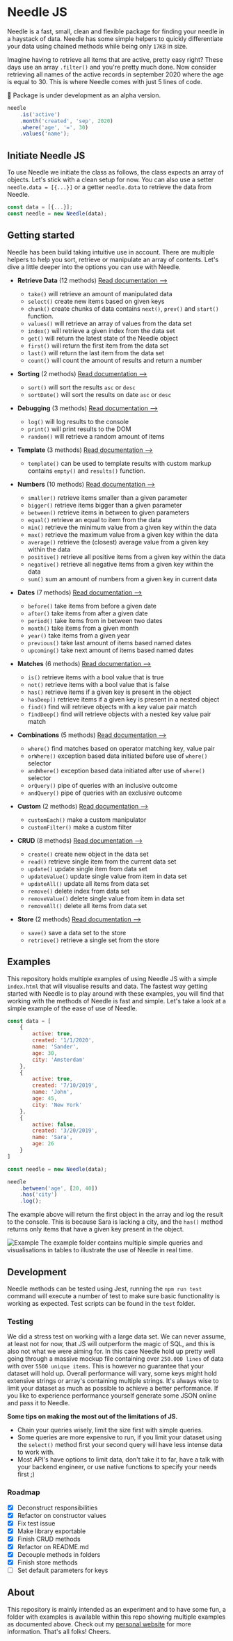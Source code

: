 # Needle JS
Needle is a fast, small, clean and flexible package for finding your needle in a haystack of data. Needle has some 
simple helpers to quickly differentiate your data using chained methods while being only `17KB` in size.

Imagine having to retrieve all items that are active, pretty easy right? These days use an array `.filter()` and you're 
pretty much done. Now consider retrieving all names of the active records in september 2020 where the age is equal to 30. 
This is where Needle comes with just 5 lines of code. 

🚧 Package is under development as an alpha version. 

```javascript
needle
    .is('active')
    .month('created', 'sep', 2020)
    .where('age', '=', 30)
    .values('name');
```

## Initiate Needle JS
To use Needle we initiate the class as follows, the class expects an array of objects. 
Let's stick with a clean setup for now. You can also use a setter `needle.data = [{...}]` or a getter `needle.data` 
to retrieve the data from Needle.

```javascript
const data = [{...}];
const needle = new Needle(data);
```

## Getting started
Needle has been build taking intuitive use in account. There are multiple helpers to help you sort, retrieve or 
manipulate an array of contents. Let's dive a little deeper into the options you can use with Needle. 

* **Retrieve Data** (12 methods) [Read documentation ⟶](https://github.com/waxs/needle/tree/master/docs/retrieve/README.md)
    * `take()` will retrieve an amount of manipulated data
    * `select()` create new items based on given keys
    * `chunk()` create chunks of data contains `next()`, `prev()` and `start()` function.
    * `values()` will retrieve an array of values from the data set
    * `index()` will retrieve a given index from the data set
    * `get()` will return the latest state of the Needle object 
    * `first()` will return the first item from the data set
    * `last()` will return the last item from the data set
    * `count()` will count the amount of results and return a number

* **Sorting** (2 methods) [Read documentation ⟶](https://github.com/waxs/needle/tree/master/docs/sorting/README.md)
    * `sort()` will sort the results `asc` or `desc`
    * `sortDate()` will sort the results on date `asc` or `desc`
    
* **Debugging** (3 methods) [Read documentation ⟶](https://github.com/waxs/needle/tree/master/docs/debugging/README.md)
    * `log()` will log results to the console
    * `print()` will print results to the DOM
    * `random()` will retrieve a random amount of items 
    
* **Template** (3 methods) [Read documentation ⟶](https://github.com/waxs/needle/tree/master/docs/template/README.md)
    * `template()` can be used to template results with custom markup contains `empty()` and `results()` function. 
    
* **Numbers** (10 methods) [Read documentation ⟶](https://github.com/waxs/needle/tree/master/docs/numbers/README.md)
    * `smaller()` retrieve items smaller than a given parameter
    * `bigger()` retrieve items bigger than a given parameter
    * `between()` retrieve items in between to given parameters
    * `equal()` retrieve an equal to item from the data
    * `min()` retrieve the minimum value from a given key within the data
    * `max()` retrieve the maximum value from a given key within the data
    * `average()` retrieve the (closest) average value from a given key within the data
    * `positive()` retrieve all positive items from a given key within the data
    * `negative()` retrieve all negative items from a given key within the data
    * `sum()` sum an amount of numbers from a given key in current data
    
* **Dates** (7 methods) [Read documentation ⟶](https://github.com/waxs/needle/tree/master/docs/dates/README.md)
    * `before()` take items from before a given date
    * `after()` take items from after a given date
    * `period()` take items from in between two dates
    * `month()` take items from a given month
    * `year()` take items from a given year
    * `previous()` take last amount of items based named dates
    * `upcoming()` take next amount of items based named dates
    
* **Matches** (6 methods) [Read documentation ⟶](https://github.com/waxs/needle/tree/master/docs/matches/README.md)
    * `is()` retrieve items with a bool value that is true
    * `not()` retrieve items with a bool value that is false
    * `has()` retrieve items if a given key is present in the object
    * `hasDeep()` retrieve items if a given key is present in a nested object
    * `find()` find will retrieve objects with a key value pair match
    * `findDeep()` find will retrieve objects with a nested key value pair match

* **Combinations** (5 methods) [Read documentation ⟶](https://github.com/waxs/needle/tree/master/docs/combinations/README.md)
    * `where()` find matches based on operator matching key, value pair
    * `orWhere()` exception based data initiated before use of `where()` selector
    * `andWhere()` exception based data initiated after use of `where()` selector
    * `orQuery()` pipe of queries with an inclusive outcome 
    * `andQuery()` pipe of queries with an exclusive outcome

* **Custom** (2 methods) [Read documentation ⟶](https://github.com/waxs/needle/tree/master/docs/custom/README.md)
    * `customEach()` make a custom manipulator
    * `customFilter()` make a custom filter

* **CRUD** (8 methods) [Read documentation ⟶](https://github.com/waxs/needle/tree/master/docs/crud/README.md)
    * `create()` create new object in the data set
    * `read()` retrieve single item from the current data set
    * `update()` update single item from data set
    * `updateValue()` update single value from item in data set
    * `updateAll()` update all items from data set
    * `remove()` delete index from data set
    * `removeValue()` delete single value from item in data set
    * `removeAll()` delete all items from data set
    
* **Store** (2 methods) [Read documentation ⟶](https://github.com/waxs/needle/tree/master/docs/store/README.md)
    * `save()` save a data set to the store
    * `retrieve()` retrieve a single set from the store
    
## Examples
This repository holds multiple examples of using Needle JS with a simple `index.html` that will visualise results and
 data. The fastest way getting started with Needle is to play around with these examples, you will find that working 
 with the methods of Needle is fast and simple. Let's take a look at a simple example of the ease of use of Needle.
```javascript
const data = [
    {
        active: true,
        created: '1/1/2020',
        name: 'Sander',
        age: 30,
        city: 'Amsterdam'
    },
    {
        active: true,
        created: '7/10/2019',
        name: 'John',
        age: 45,
        city: 'New York'
    },
    {
        active: false,
        created: '3/20/2019',
        name: 'Sara',
        age: 26
    }
]

const needle = new Needle(data);

needle
    .between('age', [20, 40])
    .has('city')
    .log();
```
The example above will return the first object in the array and log the result to the console. This is because 
Sara is lacking a city, and the `has()` method returns only items that have a given key present in the object. 

![Example](http://sanderhidding.nl/assets/needle-example.jpg)
The example folder contains multiple simple queries and visualisations in tables to illustrate the use of Needle in 
real time. 

## Development
Needle methods can be tested using Jest, running the `npm run test` command will execute a number of test to make 
sure basic functionality is working as expected. Test scripts can be found in the `test` folder.  

### Testing   
We did a stress test on working with a large data set. We can never assume, at least not for now, that JS 
will outperform the magic of SQL, and this is also not what we were aiming for. In this case Needle hold up pretty well 
going through a massive mockup file containing over `250.000 lines` of data with over `5500 unique items`. This is 
however no guarantee that your dataset will hold up. Overall performance will vary, some keys might hold extensive 
strings or array's containing multiple strings. It's always wise to limit your dataset as much as possible to achieve
 a better performance. If you like to experience performance yourself generate some JSON online and pass it to Needle. 

**Some tips on making the most out of the limitations of JS.** 
* Chain your queries wisely, limit the size first with simple queries.
* Some queries are more expensive to run, if you limit your dataset using the `select()` method first your 
      second query will have less intense data to work with.
* Most API's have options to limit data, don't take it to far, have a talk with your backend engineer, or use 
     native functions to specify your needs first ;)

### Roadmap
- [x] Deconstruct responsibilities
- [x] Refactor on constructor values
- [x] Fix test issue
- [x] Make library exportable
- [x] Finish CRUD methods
- [x] Refactor on README.md
- [x] Decouple methods in folders
- [x] Finish store methods
- [ ] Set default parameters for keys

## About
This repository is mainly intended as an experiment and to have some fun, a folder with examples is available within 
this repo showing multiple examples as documented above. Check out my [personal website](http://sanderhidding.nl) for 
more information. That's all folks! Cheers. 